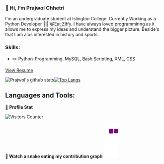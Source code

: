 ### 👋 Hi, I’m Prajwol Chhetri

I'm an undergraduate student at Islington College. Currently Working as a Python Developer 👨‍💻 [@Eat Ziffy](https://www.eatziffy.com/). I have always loved programminng as it allows me to express my ideas and understand the bigger picture. Beside's that I am alos interested in history and sports.

### Skills:
- :pencil2: Python-Programming, MySQL, Bash Scripting, XML, CSS 

[View Resume](https://prajwol-chhetri.github.io/minimal-mistakes/assets/docs/resume.pdf)

![Prajwol's github stats](https://github-readme-stats.vercel.app/api?username=prajwol-chhetri&count_private=true&show_icons=true&theme=dark)<a href="https://github.com/prajwol-chhetri">[![Top Langs](https://github-readme-stats.vercel.app/api/top-langs/?username=prajwol-chhetri&layout=compact&theme=dark)](https://github.com/prajwol-chhetri)</a>

## Languages and Tools:


👨 **Profile Stat**

<img src="https://visitor-badge.glitch.me/badge?page_id=prajwol-chhetri.prajwol-chhetri" alt="Visitors Counter">
<br>

**🐍 Watch a snake eating my contribution graph**
![graph](https://github.com/Prajwol-Chhetri/Prajwol-Chhetri/blob/output/github-contribution-grid-snake.gif)
